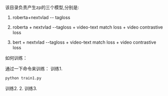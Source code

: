 该目录负责产生zp的三个模型,分别是:

1. roberta+nextvlad -- tagloss

2. roberta + nextvlad --tagloss + video-text match loss + video contrastive loss

3. bert + nextvlad --tagloss + video-text match loss + video contrastive loss

如何训练：

通过一下命令来训练：
训练1.
```bash
python train1.py
```
训练2.
2. 
训练3. 